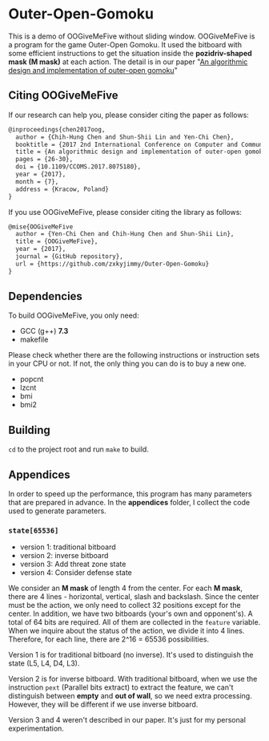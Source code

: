 # Outer-Open-Gomoku
This is a demo of OOGiveMeFive without sliding window. OOGiveMeFive is a program for the game Outer-Open Gomoku. It used the bitboard with some efficient instructions to get the situation inside the **pozidriv-shaped mask (M mask)** at each action.
The detail is in our paper "[An algorithmic design and implementation of outer-open gomoku](https://ieeexplore.ieee.org/document/8075180)"
## Citing OOGiveMeFive
If our research can help you, please consider citing the paper as follows:
```latex
@inproceedings{chen2017oog,
  author = {Chih-Hung Chen and Shun-Shii Lin and Yen-Chi Chen},
  booktitle = {2017 2nd International Conference on Computer and Communication Systems (ICCCS)},
  title = {An algorithmic design and implementation of outer-open gomoku},
  pages = {26-30},
  doi = {10.1109/CCOMS.2017.8075180},
  year = {2017},
  month = {7},
  address = {Kracow, Poland}
}
```
If you use OOGiveMeFive, please consider citing the library as follows:
```latex
@mise{OOGiveMeFive
  author = {Yen-Chi Chen and Chih-Hung Chen and Shun-Shii Lin},
  title = {OOGiveMeFive},
  year = {2017},
  journal = {GitHub repository},
  url = {https://github.com/zxkyjimmy/Outer-Open-Gomoku}
}
```
## Dependencies
To build OOGiveMeFive, you only need:
- GCC (g++) **7.3**
- makefile

Please check whether there are the following instructions or instruction sets in your CPU or not. If not, the only thing you can do is to buy a new one.
- popcnt
- lzcnt
- bmi
- bmi2
## Building
`cd` to the project root and run `make` to build.
## Appendices
In order to speed up the performance, this program has many parameters that are prepared in advance. In the **appendices** folder, I collect the code used to generate parameters.
### `state[65536]`
- version 1: traditional bitboard
- version 2: inverse bitboard
- version 3: Add threat zone state
- version 4: Consider defense state

We consider an **M mask** of length 4 from the center.
For each **M mask**, there are 4 lines - horizontal, vertical, slash and backslash.
Since the center must be the action, we only need to collect 32 positions except for the center.
In addition, we have two bitboards (your's own and opponent's).
A total of 64 bits are required. All of them are collected in the `feature` variable.
When we inquire about the status of the action, we divide it into 4 lines.
Therefore, for each line, there are 2^16 = 65536 possibilities.

Version 1 is for traditional bitboard (no inverse).
It's used to distinguish the state (L5, L4, D4, L3).

Version 2 is for inverse bitboard.
With traditional bitboard, when we use the instruction `pext` (Parallel bits extract) to extract the feature, we can't distinguish between **empty** and **out of wall**, so we need extra processing.
However, they will be different if we use inverse bitboard.

Version 3 and 4 weren't described in our paper. It's just for my personal experimentation.
